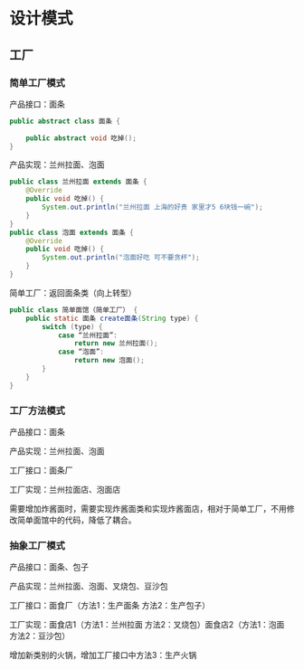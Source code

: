 # 设计模式

## 工厂

### 简单工厂模式

产品接口：面条

```java
public abstract class 面条 {
    
    public abstract void 吃掉();
}
```

产品实现：兰州拉面、泡面

```java
public class 兰州拉面 extends 面条 {
    @Override
    public void 吃掉() {
        System.out.println("兰州拉面 上海的好贵 家里才5 6块钱一碗");
    }
}
public class 泡面 extends 面条 {
    @Override
    public void 吃掉() {
        System.out.println("泡面好吃 可不要贪杯");
    }
}
```

简单工厂：返回面条类（向上转型）

```java
public class 简单面馆（简单工厂） {
    public static 面条 create面条(String type) {
        switch (type) {
            case “兰州拉面”:
                return new 兰州拉面();
            case “泡面”:
                return new 泡面();
        }
    }
}
```

### 工厂方法模式

产品接口：面条

产品实现：兰州拉面、泡面

工厂接口：面条厂

工厂实现：兰州拉面店、泡面店



需要增加炸酱面时，需要实现炸酱面类和实现炸酱面店，相对于简单工厂，不用修改简单面馆中的代码，降低了耦合。

### 抽象工厂模式

产品接口：面条、包子

产品实现：兰州拉面、泡面、叉烧包、豆沙包

工厂接口：面食厂（方法1：生产面条 方法2：生产包子）

工厂实现：面食店1（方法1：兰州拉面 方法2：叉烧包）面食店2（方法1：泡面 方法2：豆沙包）



增加新类别的火锅，增加工厂接口中方法3：生产火锅